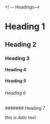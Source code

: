 <! -- Headings-->

# Heading 1
## Heading 2 
### Heading 3
#### Heading 4
##### Heading 5
###### Heading 6
####### Heading 7


<!-- Italics -->
*this is italic* text 